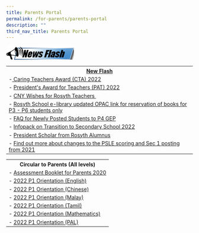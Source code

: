 ```yaml
---
title: Parents Portal
permalink: /for-parents/parents-portal
description: ""
third_nav_title: Parents Portal
---
```

![](/images/News%20Flash%20Image.png)

<table>
<tbody>
<tr>
<th><a href="https://rosyth-moe-edu-sg-admin.cwp.sg/for-parents/goog_492294528">New Flash</a></th>
</tr>
<tr>
<td>-<a href="https://rosyth-moe-edu-sg-admin.cwp.sg/others/announcements/caring-teachers-award-cta-2022" target="_blank" rel="noopener">&nbsp;Caring Teachers Award (CTA) 2022</a></td>
</tr>
<tr>
<td>-&nbsp;<a href="https://rosyth-moe-edu-sg-admin.cwp.sg/others/announcements/presidents-award-for-teachers-pat-2022" target="_blank" rel="noopener">President's Award for Teachers (PAT) 2022</a></td>
</tr>
<tr>
<td>-&nbsp;<a href="https://rosyth-moe-edu-sg-admin.cwp.sg/others/announcements/cny-wishes-for-rosyth-teachers" target="_blank" rel="noopener">CNY Wishes for Rosyth Teachers&nbsp;</a></td>
</tr>
<tr>
<td>-&nbsp;<a href="https://schoolibrary.moe.edu.sg/rosyth/cgi-bin/spydus.exe/MSGTRN/WPAC/HOME" target="_blank" rel="noopener">Rosyth School e-library updated OPAC link for reservation of books for P3 - P6 students only</a></td>
</tr>
<tr>
<td>-&nbsp;<a href="https://rosyth-moe-edu-sg-admin.cwp.sg/qql/slot/u178/Sub%20pages/Departments/Gifted%20Education/Photos/PostingFlowchart_FAQ_(for_parents).pdf" target="_blank" rel="noopener">FAQ for Newly Posted Students to P4 GEP</a></td>
</tr>
<tr>
<td>-&nbsp;<a href="https://rosyth-moe-edu-sg-admin.cwp.sg/qql/slot/u178/Sub%20pages/Primary%206%20Tab/PDF/2022/Infopack%20on%20Transition%20to%20Secondary%20Schools%202022.pdf" target="_blank" rel="noopener">Infopack on Transition to Secondary School&nbsp;2022</a></td>
</tr>
<tr>
<td>-&nbsp;<a href="https://rosyth.moe.edu.sg/others/news/president-scholar-from-rosyth-alumnus" target="_blank" rel="noopener">President Scholar from Rosyth Alumnus</a>&nbsp;</td>
</tr>
<tr>
<td>-&nbsp;<a href="https://www.moe.gov.sg/microsites/psle/" target="_blank" rel="noopener">Find out more about changes to the PSLE scoring and Sec 1 posting from 2021</a></td>
</tr>
</tbody>
</table>

<table>
<tbody>
<tr>
<th>Circular to Parents (All levels)</th>
</tr>
<tr>
<td>-&nbsp;<a href="https://rosyth-moe-edu-sg-admin.cwp.sg/qql/slot/u178/Sub%20pages/For%20Parents/Assessment%20Booklet%20for%20Parents%202020.pdf" target="_blank" rel="noopener">Assessment Booklet for Parents 2020</a></td>
</tr>
<tr>
<td>-&nbsp;<a href="https://rosyth-moe-edu-sg-admin.cwp.sg/qql/slot/u178/Sub%20pages/For%20Parents/PDF/2022/P1%20English%20Language-%20slides%20for%20parents%204%20Jan%202022.pdf" target="_blank" rel="noopener">2022 P1 Orientation (English)</a></td>
</tr>
<tr>
<td>-&nbsp;<a href="https://rosyth-moe-edu-sg-admin.cwp.sg/qql/slot/u178/Sub%20pages/For%20Parents/PDF/2022/P1%20Chinese%20Language-%20slides%20for%20parents%204%20Jan%202022.pdf" target="_blank" rel="noopener">2022 P1 Orientation (Chinese)</a></td>
</tr>
<tr>
<td>-&nbsp;<a href="https://rosyth-moe-edu-sg-admin.cwp.sg/qql/slot/u178/Sub%20pages/For%20Parents/PDF/2022/P1%20Malay%20Language-%20slides%20for%20parents%204%20Jan%202022.pdf" target="_blank" rel="noopener">2022 P1 Orientation (Malay)</a></td>
</tr>
<tr>
<td>-&nbsp;<a href="https://rosyth-moe-edu-sg-admin.cwp.sg/qql/slot/u178/Sub%20pages/For%20Parents/PDF/2022/P1%20Tamil%20Language-%20slides%20for%20parents%204%20Jan%202022.pdf" target="_blank" rel="noopener">2022 P1 Orientation (Tamil)</a></td>
</tr>
<tr>
<td>-&nbsp;<a href="https://rosyth-moe-edu-sg-admin.cwp.sg/qql/slot/u178/Sub%20pages/For%20Parents/PDF/2022/P1%20Mathematics%20-%20slides%20for%20parents%204%20Jan%202022.pdf" target="_blank" rel="noopener">2022 P1 Orientation (Mathematics)</a></td>
</tr>
<tr>
<td>-&nbsp;<a href="https://rosyth-moe-edu-sg-admin.cwp.sg/qql/slot/u178/Sub%20pages/For%20Parents/PDF/2022/PAL@Rosyth%20-%20slides%20for%20parents%204%20Jan%202022.pdf" target="_blank" rel="noopener">2022 P1 Orientation (PAL)</a></td>
</tr>
</tbody>
</table>

